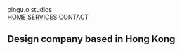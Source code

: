 <html>
  <head>
  pingu.o studios
  </head>
  <body>
   <nav>
     <a href=#> HOME </a>
     <a href=#> SERVICES </a>
     <a href=#> CONTACT </a>
  <h1> Design company based in Hong Kong </h1>
  </body>
</html>
